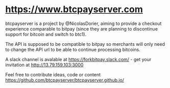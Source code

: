 # https://www.btcpayserver.com

btcpayserver is a project by @NicolasDorier, aiming to provide a
checkout experience comparable to bitpay (since they are planning to
discontinue support for bitcoin and switch to btc1).

The API is supposed to be compatible to bitpay so merchants will only
need to change the API url to be able to continue processing bitcoins.

A slack channel is avalable at https://forkbitpay.slack.com/ - get your
invitation at http://13.79.159.103:3000

Feel free to contribute ideas, code or content
https://github.com/btcpayserver/btcpayserver.github.io/
